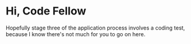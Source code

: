 Hi, Code Fellow
===================

Hopefully stage three of the application process involves a coding test, because I know there's not much for you to go on here.
